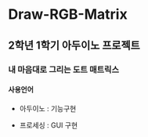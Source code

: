 # Draw-RGB-Matrix

## 2학년 1학기 아두이노 프로젝트

### 내 마음대로 그리는 도트 매트릭스


#### 사용언어
* 아두이노 : 기능구현

* 프로세싱 : GUI 구현
